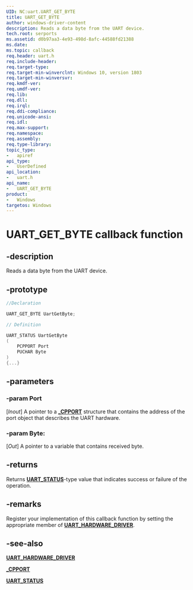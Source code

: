 ```yaml
---
UID: NC:uart.UART_GET_BYTE
title: UART_GET_BYTE
author: windows-driver-content
description: Reads a data byte from the UART device.
tech.root: serports
ms.assetid: d0b97aa3-4e93-498d-8afc-44588fd21388
ms.date:
ms.topic: callback
req.header: uart.h
req.include-header:
req.target-type:
req.target-min-winverclnt: Windows 10, version 1803
req.target-min-winversvr:
req.kmdf-ver:
req.umdf-ver:
req.lib:
req.dll:
req.irql:
req.ddi-compliance:
req.unicode-ansi:
req.idl:
req.max-support:
req.namespace:
req.assembly:
req.type-library:
topic_type:
-	apiref
api_type:
-	UserDefined
api_location:
-	uart.h
api_name:
-	UART_GET_BYTE
product:
-	Windows
targetos: Windows
---
```


# UART_GET_BYTE callback function

## -description

Reads a data byte from the UART device.

## -prototype

```cpp
//Declaration

UART_GET_BYTE UartGetByte;

// Definition

UART_STATUS UartGetByte
(
	PCPPORT Port
	PUCHAR Byte
)
{...}

```

## -parameters

### -param Port
[_Inout_] A pointer to a [**_CPPORT**](ns-uart-_cpport.md) structure that contains the  address of the port object that describes the UART hardware.

### -param Byte:
[_Out_] A pointer to a variable that contains received byte.

## -returns

Returns [**UART_STATUS**](ne-uart-uart_status.md)-type value that indicates success or failure of the operation.

## -remarks

Register your implementation of this callback function by setting the appropriate member of [**UART_HARDWARE_DRIVER**](ns-uart-_uart_hardware_driver.md).


## -see-also

[**UART_HARDWARE_DRIVER**](ns-uart-_uart_hardware_driver.md)

[**_CPPORT**](ns-uart-_cpport.md)

[**UART_STATUS**](ne-uart-uart_status.md)
